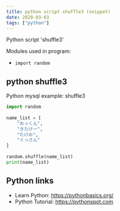 ```yaml
---
title: python script shuffle3 (snippet)
date: 2020-03-03
tags: ["python"]
---
```

Python script 'shuffle3'


Modules used in program: 
* `import random`

## python shuffle3

Python mysql example: shuffle3

```python
import random
 
name_list = [
    "おっくん",
    "きたけー",
    "たけお",
    "ぐっさん"
]
 
random.shuffle(name_list)
print(name_list)

```

## Python links

- Learn Python: https://pythonbasics.org/
- Python Tutorial: https://pythonspot.com
